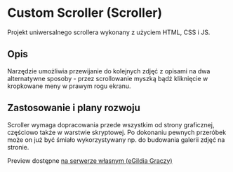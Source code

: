 # Custom Scroller (Scroller)

Projekt uniwersalnego scrollera wykonany z użyciem HTML, CSS i JS.

## Opis

Narzędzie umożliwia przewijanie do kolejnych zdjęć z opisami na dwa alternatywne sposoby - przez scrollowanie myszką bądź kliknięcie w kropkowane meny w prawym rogu ekranu.

## Zastosowanie i plany rozwoju

Scroller wymaga dopracowania przede wszystkim od strony graficznej, częściowo także w warstwie skryptowej. Po dokonaniu pewnych przeróbek może on już być śmiało wykorzystywany np. do budowania galerii zdjęć na stronie.

Preview dostępne [na serwerze własnym (eGildia Graczy)](https://egildia.pl/projects/custom-scroller/)
